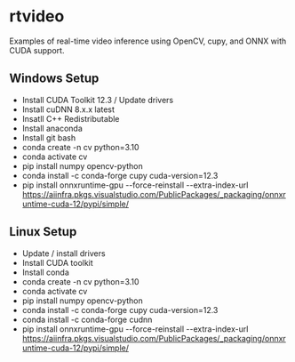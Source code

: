 # rtvideo

Examples of real-time video inference using OpenCV, cupy, and ONNX with CUDA support.

## Windows Setup

- Install CUDA Toolkit 12.3 / Update drivers
- Install cuDNN 8.x.x latest
- Insatll C++ Redistributable
- Install anaconda
- Install git bash
- conda create -n cv python=3.10
- conda activate cv
- pip install numpy opencv-python
- conda install -c conda-forge cupy cuda-version=12.3
- pip install onnxruntime-gpu --force-reinstall --extra-index-url https://aiinfra.pkgs.visualstudio.com/PublicPackages/_packaging/onnxruntime-cuda-12/pypi/simple/

## Linux Setup

- Update / install drivers
- Install CUDA toolkit
- Install conda
- conda create -n cv python=3.10
- conda activate cv
- pip install numpy opencv-python
- conda install -c conda-forge cupy cuda-version=12.3
- conda install -c conda-forge cudnn
- pip install onnxruntime-gpu --force-reinstall --extra-index-url https://aiinfra.pkgs.visualstudio.com/PublicPackages/_packaging/onnxruntime-cuda-12/pypi/simple/

